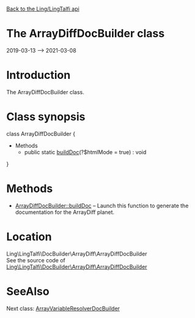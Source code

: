 [Back to the Ling/LingTalfi api](https://github.com/lingtalfi/LingTalfi/blob/master/doc/api/Ling/LingTalfi.md)



The ArrayDiffDocBuilder class
================
2019-03-13 --> 2021-03-08






Introduction
============

The ArrayDiffDocBuilder class.



Class synopsis
==============


class <span class="pl-k">ArrayDiffDocBuilder</span>  {

- Methods
    - public static [buildDoc](https://github.com/lingtalfi/LingTalfi/blob/master/doc/api/Ling/LingTalfi/DocBuilder/ArrayDiff/ArrayDiffDocBuilder/buildDoc.md)(?$htmlMode = true) : void

}






Methods
==============

- [ArrayDiffDocBuilder::buildDoc](https://github.com/lingtalfi/LingTalfi/blob/master/doc/api/Ling/LingTalfi/DocBuilder/ArrayDiff/ArrayDiffDocBuilder/buildDoc.md) &ndash; Launch this function to generate the documentation for the ArrayDiff planet.





Location
=============
Ling\LingTalfi\DocBuilder\ArrayDiff\ArrayDiffDocBuilder<br>
See the source code of [Ling\LingTalfi\DocBuilder\ArrayDiff\ArrayDiffDocBuilder](https://github.com/lingtalfi/LingTalfi/blob/master/DocBuilder/ArrayDiff/ArrayDiffDocBuilder.php)



SeeAlso
==============
Next class: [ArrayVariableResolverDocBuilder](https://github.com/lingtalfi/LingTalfi/blob/master/doc/api/Ling/LingTalfi/DocBuilder/ArrayVariableResolver/ArrayVariableResolverDocBuilder.md)<br>
